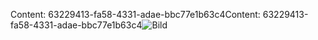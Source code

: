 <span data-ttu-id="9be2b-101">Content: 63229413-fa58-4331-adae-bbc77e1b63c4</span><span class="sxs-lookup"><span data-stu-id="9be2b-101">Content: 63229413-fa58-4331-adae-bbc77e1b63c4</span></span>![Bild](f8106cbe-c926-481d-8035-91fb250e2120.png)
